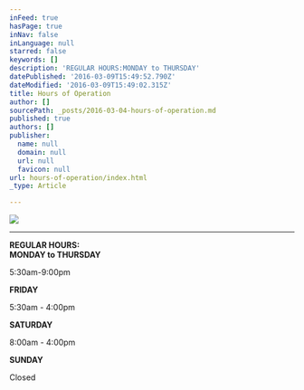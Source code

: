 ```yaml
---
inFeed: true
hasPage: true
inNav: false
inLanguage: null
starred: false
keywords: []
description: 'REGULAR HOURS:MONDAY to THURSDAY'
datePublished: '2016-03-09T15:49:52.790Z'
dateModified: '2016-03-09T15:49:02.315Z'
title: Hours of Operation
author: []
sourcePath: _posts/2016-03-04-hours-of-operation.md
published: true
authors: []
publisher:
  name: null
  domain: null
  url: null
  favicon: null
url: hours-of-operation/index.html
_type: Article

---
```

![](https://s3-us-west-2.amazonaws.com/the-grid-img/p/bac3cd2712b9d874b2d50f24a50485ac7cd1e17a.jpg)

********

****REGULAR HOURS:**  
MONDAY to THURSDAY**

5:30am-9:00pm

**FRIDAY**

5:30am - 4:00pm

**SATURDAY**

8:00am - 4:00pm

**SUNDAY**

Closed